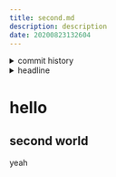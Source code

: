 ```yaml
---
title: second.md
description: description
date: 20200823132604
---
```

<!-- history area start -->
<details><summary>commit history</summary><div><ol>
<li>2020/08/23 13:24:17 91d5e6a</li>
</ol></div></details>
<!-- history area end -->
<!-- toc area start -->
<details><summary>headline</summary><div>
<!-- START doctoc -->
<!-- END doctoc -->

</div></details>

<!-- toc area end -->
# hello
## second world
yeah
